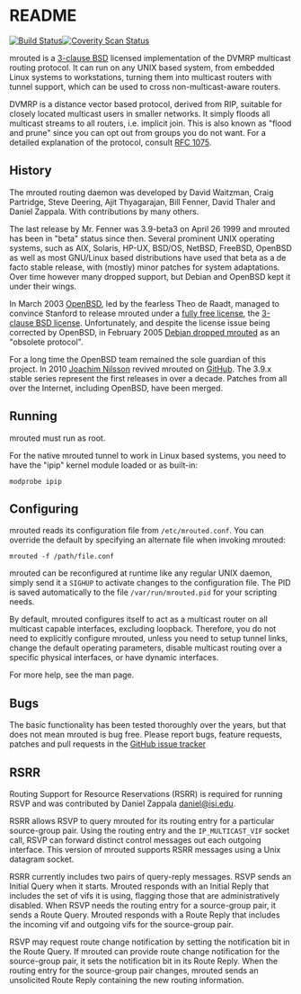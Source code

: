README
======
[![Build Status](https://travis-ci.org/troglobit/mrouted.png?branch=master)](https://travis-ci.org/troglobit/mrouted)[![Coverity Scan Status](https://scan.coverity.com/projects/3320/badge.svg)](https://scan.coverity.com/projects/3320)

mrouted is a [3-clause BSD](http://en.wikipedia.org/wiki/BSD_licenses)
licensed implementation of the DVMRP multicast routing protocol.  It can
run on any UNIX based system, from embedded Linux systems to
workstations, turning them into multicast routers with tunnel support,
which can be used to cross non-multicast-aware routers.

DVMRP is a distance vector based protocol, derived from RIP, suitable
for closely located multicast users in smaller networks.  It simply
floods all multicast streams to all routers, i.e. implicit join.  This
is also known as "flood and prune" since you can opt out from groups you
do not want. For a detailed explanation of the protocol, consult
[RFC 1075](http://tools.ietf.org/html/rfc1075).


History
-------

The mrouted routing daemon was developed by David Waitzman, Craig
Partridge, Steve Deering, Ajit Thyagarajan, Bill Fenner, David Thaler
and Daniel Zappala.  With contributions by many others.

The last release by Mr. Fenner was 3.9-beta3 on April 26 1999 and
mrouted has been in "beta" status since then.  Several prominent UNIX
operating systems, such as AIX, Solaris, HP-UX, BSD/OS, NetBSD, FreeBSD,
OpenBSD as well as most GNU/Linux based distributions have used that
beta as a de facto stable release, with (mostly) minor patches for
system adaptations.  Over time however many dropped support, but Debian
and OpenBSD kept it under their wings.

In March 2003 [OpenBSD](http://www.openbsd.org/), led by the fearless
Theo de Raadt, managed to convince Stanford to release mrouted under a
[fully free license](http://www.openbsd.org/cgi-bin/cvsweb/src/usr.sbin/mrouted/LICENSE),
the [3-clause BSD license](http://en.wikipedia.org/wiki/BSD_licenses).
Unfortunately, and despite the license issue being corrected by OpenBSD,
in February 2005
[Debian dropped mrouted](http://bugs.debian.org/cgi-bin/bugreport.cgi?bug=288112)
as an "obsolete protocol".

For a long time the OpenBSD team remained the sole guardian of this
project.  In 2010 [Joachim Nilsson](http://troglobit.com) revived
mrouted on [GitHub](https://github.com/troglobit/mrouted).  The 3.9.x
stable series represent the first releases in over a decade.  Patches
from all over the Internet, including OpenBSD, have been merged.


Running
-------

mrouted must run as root.

For the native mrouted tunnel to work in Linux based systems, you need
to have the "ipip" kernel module loaded or as built-in:

    modprobe ipip


Configuring
-----------

mrouted reads its configuration file from `/etc/mrouted.conf`.  You can
override the default by specifying an alternate file when invoking
mrouted:

    mrouted -f /path/file.conf

mrouted can be reconfigured at runtime like any regular UNIX daemon,
simply send it a `SIGHUP` to activate changes to the configuration file.
The PID is saved automatically to the file `/var/run/mrouted.pid` for
your scripting needs.

By default, mrouted configures itself to act as a multicast router on
all multicast capable interfaces, excluding loopback.  Therefore, you do
not need to explicitly configure mrouted, unless you need to setup
tunnel links, change the default operating parameters, disable multicast
routing over a specific physical interfaces, or have dynamic interfaces.

For more help, see the man page.


Bugs
----

The basic functionality has been tested thoroughly over the years, but
that does not mean mrouted is bug free.  Please report bugs, feature
requests, patches and pull requests in the
[GitHub issue tracker](http://github.com/troglobit/mrouted/issues)


RSRR
----

Routing Support for Resource Reservations (RSRR) is required for running
RSVP and was contributed by Daniel Zappala <daniel@isi.edu>.

RSRR allows RSVP to query mrouted for its routing entry for a particular
source-group pair.  Using the routing entry and the `IP_MULTICAST_VIF`
socket call, RSVP can forward distinct control messages out each
outgoing interface.  This version of mrouted supports RSRR messages
using a Unix datagram socket.

RSRR currently includes two pairs of query-reply messages.  RSVP sends
an Initial Query when it starts.  Mrouted responds with an Initial Reply
that includes the set of vifs it is using, flagging those that are
administratively disabled.  When RSVP needs the routing entry for a
source-group pair, it sends a Route Query.  Mrouted responds with a
Route Reply that includes the incoming vif and outgoing vifs for the
source-group pair.

RSVP may request route change notification by setting the notification
bit in the Route Query.  If mrouted can provide route change
notification for the source-group pair, it sets the notification bit in
its Route Reply.  When the routing entry for the source-group pair
changes, mrouted sends an unsolicited Route Reply containing the new
routing information.
